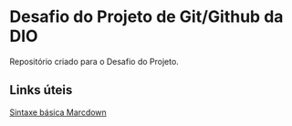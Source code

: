 # Desafio do Projeto de Git/Github da DIO
Repositório criado para o Desafio do Projeto.

## Links úteis
[Sintaxe básica Marcdown](https://www.markdownguide.org/basic-syntax/)
